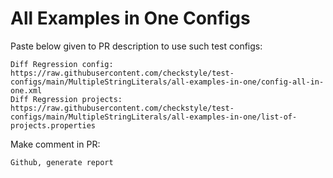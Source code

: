 # All Examples in One Configs
Paste below given to PR description to use such test configs:
```
Diff Regression config: https://raw.githubusercontent.com/checkstyle/test-configs/main/MultipleStringLiterals/all-examples-in-one/config-all-in-one.xml
Diff Regression projects: https://raw.githubusercontent.com/checkstyle/test-configs/main/MultipleStringLiterals/all-examples-in-one/list-of-projects.properties
```
Make comment in PR:
```
Github, generate report
```

